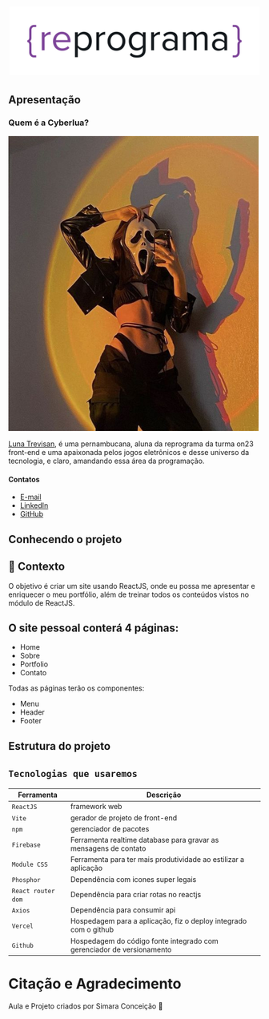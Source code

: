 <h1 align="center">
  <img src="assets/reprograma-fundos-claros.png" alt="logo reprograma" width="500">
</h1>

## Apresentação

### Quem é a Cyberlua?

<img src='./assets/female-ghost-face.png' width=500 alt='foto ilustrativa de uma mulher ghost face'>

[Luna Trevisan](https://www.instagram.com/cyberlua7/), é uma pernambucana, aluna da reprograma da turma on23 front-end e uma apaixonada pelos jogos eletrônicos e desse universo da tecnologia, e claro, amandando essa área da programação. 

#### Contatos

- [E-mail](cyberlua7@gmail.com)
- [LinkedIn](https://www.linkedin.com/in/cyberlua7/)
- [GitHub](https://github.com/cyberlua)

## Conhecendo o projeto

## 🧠 Contexto

O objetivo é criar um site usando ReactJS, onde eu possa me apresentar e enriquecer o meu portfólio, além de treinar todos os conteúdos vistos no módulo de ReactJS.

## O site pessoal conterá 4 páginas:

* Home
* Sobre
* Portfolio
* Contato

Todas as páginas terão os componentes:

* Menu
* Header
* Footer

## Estrutura do projeto

## `Tecnologias que usaremos`

| Ferramenta | Descrição |
| --- | --- |
| `ReactJS` | framework web|
| `Vite` | gerador de projeto de front-end|
| `npm` | gerenciador de pacotes|
| `Firebase` | Ferramenta realtime database para gravar as mensagens de contato|
| `Module CSS` | Ferramenta para ter mais produtividade ao estilizar a aplicação|
| `Phosphor` | Dependência com icones super legais|
| `React router dom` | Dependência para criar rotas no reactjs|
| `Axios` | Dependência para consumir api|
| `Vercel` | Hospedagem para a aplicação, fiz o deploy integrado com o github|
| `Github` | Hospedagem do código fonte integrado com gerenciador de versionamento|


# Citação e Agradecimento

<p>
Aula e Projeto criados por Simara Conceição 💜
</p>
